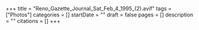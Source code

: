 +++
title = "Reno_Gazette_Journal_Sat_Feb_4_1995_(2).avif"
tags = ["Photos"]
categories = []
startDate = ""
draft = false
pages = []
description = ""
citations = []
+++
